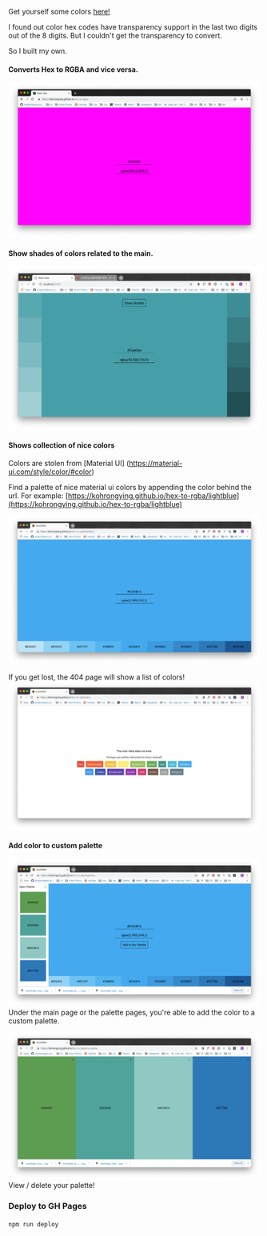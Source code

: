 Get yourself some colors [here!](https://kohrongying.github.io/hex-to-rgba/)


I found out color hex codes have transparency support in the last two digits out of the 8 digits. But I couldn't get the transparency to convert. 

So I built my own.

#### Converts Hex to RGBA and vice versa.

![Demo](ss1.png)

#### Show shades of colors related to the main.

![Shades](ss2.png)

#### Shows collection of nice colors
Colors are stolen from [Material UI] (https://material-ui.com/style/color/#color)

Find a palette of nice material ui colors by appending the color behind the url. For example:
[https://kohrongying.github.io/hex-to-rgba/lightblue](https://kohrongying.github.io/hex-to-rgba/lightblue)

![Blue](ss3.png)

If you get lost, the 404 page will show a list of colors! 
![404](ss4.png)

#### Add color to custom palette

![Add to Palette](ss5.png)
Under the main page or the palette pages, you're able to add the color to a custom palette. 


![MyPalette](ss6.png)
View / delete your palette!

### Deploy to GH Pages
```npm run deploy```